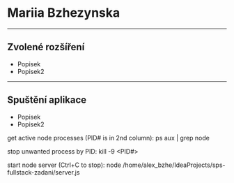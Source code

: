 # Mariia Bzhezynska
---
## Zvolené rozšíření
- Popisek
- Popisek2
---
## Spuštění aplikace

- Popisek
- Popisek2

get active node processes (PID# is in 2nd column):
ps aux | grep node

stop unwanted process by PID:
kill -9 <PID#>

start node server (Ctrl+C to stop):
node /home/alex_bzhe/IdeaProjects/sps-fullstack-zadani/server.js